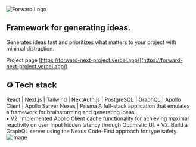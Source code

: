 ![Forward Logo](https://i.postimg.cc/C5BgxyHG/Untitled.png)



## Framework for generating ideas.

Generates ideas fast and prioritizes what matters to your project with minimal distraction.

Project page [https://forward-next-project.vercel.app/](https://forward-next-project.vercel.app/)

## ⚙️ Tech stack

React | Next.js | Tailwind | NextAuth.js | PostgreSQL | GraphQL | Apollo Client | Apollo Server Nexus | Prisma
A full-stack application that emulates a framework for brainstorming and generating ideas.                  
•	V2. Implemented Apollo Client cache functionality for achieving maximal reactivity on user input hidden latency through Optimistic UI.
•	 V2. Build a GraphQL server using the Nexus Code-First approach for type safety.
![image](https://user-images.githubusercontent.com/84572839/167138990-9eb8e04c-ec03-46d6-beef-e8ed9ab6bde8.png)




